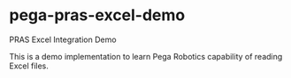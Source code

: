 # pega-pras-excel-demo

PRAS Excel Integration Demo

This is a demo implementation to learn Pega Robotics capability of reading Excel files.
